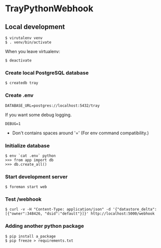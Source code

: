TrayPythonWebhook
=================

Local development
-----------------

    $ virutalenv venv
    $ . venv/bin/activate


When you leave virtualenv:

    $ deactivate

### Create local PostgreSQL database

    $ createdb tray

### Create .env

    DATABASE_URL=postgres://localhost:5432/tray

If you want some debug logging.

    DEBUG=1

- Don't contains spaces around '=' (For env command compatibility.)


### Initialize database

    $ env `cat .env` python
    >>> from app import db
    >>> db.create_all()


### Start development server

    $ foreman start web


### Test /webhook

    $ curl -v -H "Content-Type: application/json" -d '{"datastore_delta":[{"owner":348426, "dsid":"default"}]}' http://localhost:5000/webhook


### Adding another python package

    $ pip install a_package
    $ pip freeze > requirements.txt
